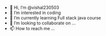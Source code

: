 - 👋 Hi, I’m @vishal230503
- 👀 I’m interested in coding 
- 🌱 I’m currently learning Full stack java course
- 💞️ I’m looking to collaborate on ...
- 📫 How to reach me ...

<!---
vishal230503/vishal230503 is a ✨ special ✨ repository because its `README.md` (this file) appears on your GitHub profile.
You can click the Preview link to take a look at your changes.
--->
